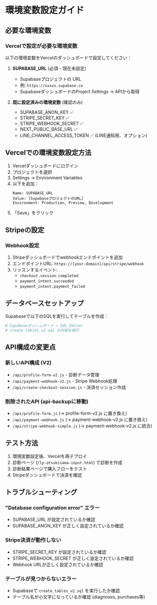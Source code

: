 # 環境変数設定ガイド

## 必要な環境変数

### Vercelで設定が必要な環境変数

以下の環境変数をVercelのダッシュボードで設定してください：

1. **SUPABASE_URL** (必須 - 現在未設定)
   - Supabaseプロジェクトの URL
   - 例: `https://xxxxx.supabase.co`
   - SupabaseダッシュボードのProject Settings → APIから取得

2. **既に設定済みの環境変数** (確認のみ)
   - SUPABASE_ANON_KEY ✅
   - STRIPE_SECRET_KEY ✅
   - STRIPE_WEBHOOK_SECRET ✅
   - NEXT_PUBLIC_BASE_URL ✅
   - LINE_CHANNEL_ACCESS_TOKEN ✅ (LINE通知用、オプション)

## Vercelでの環境変数設定方法

1. Vercelダッシュボードにログイン
2. プロジェクトを選択
3. Settings → Environment Variables
4. 以下を追加：
   ```
   Name: SUPABASE_URL
   Value: [SupabaseプロジェクトのURL]
   Environment: Production, Preview, Development
   ```
5. 「Save」をクリック

## Stripeの設定

### Webhook設定
1. Stripeダッシュボードでwebhookエンドポイントを追加
2. エンドポイントURL: `https://[your-domain]/api/stripe/webhook`
3. リッスンするイベント:
   - `checkout.session.completed`
   - `payment_intent.succeeded`
   - `payment_intent.payment_failed`

## データベースセットアップ

Supabaseで以下のSQLを実行してテーブルを作成：

```bash
# Supabaseダッシュボード → SQL Editor
# create_tables_v2.sql の内容を実行
```

## API構成の変更点

### 新しいAPI構成 (V2)
- `/api/profile-form-v2.js` - 診断データ管理
- `/api/payment-webhook-v2.js` - Stripe Webhook処理
- `/api/create-checkout-session.js` - 決済セッション作成

### 削除されたAPI (api-backupに移動)
- `/api/profile-form.js` (→ profile-form-v2.js に置き換え)
- `/api/payment-webhook.js` (→ payment-webhook-v2.js に置き換え)
- `/api/stripe-webhook-simple.js` (→ payment-webhook-v2.js に統合)

## テスト方法

1. 環境変数設定後、Vercelを再デプロイ
2. 診断ページ (`/lp-otsukisama-input.html`) で診断を作成
3. 診断結果ページで購入フローをテスト
4. Stripeダッシュボードで決済を確認

## トラブルシューティング

### "Database configuration error" エラー
- SUPABASE_URL が設定されているか確認
- SUPABASE_ANON_KEY が正しく設定されているか確認

### Stripe決済が動作しない
- STRIPE_SECRET_KEY が設定されているか確認
- STRIPE_WEBHOOK_SECRET が正しく設定されているか確認
- Webhook URLが正しく設定されているか確認

### テーブルが見つからないエラー
- Supabaseで `create_tables_v2.sql` を実行したか確認
- テーブル名が小文字になっているか確認 (diagnoses, purchases等)